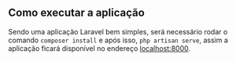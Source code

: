 
## Como executar a aplicação

Sendo uma aplicação Laravel bem simples, será necessário rodar o comando ```composer install``` e após isso, ```php artisan serve```, assim a aplicação ficará disponível no endereço [localhost:8000](localhost:8000).
